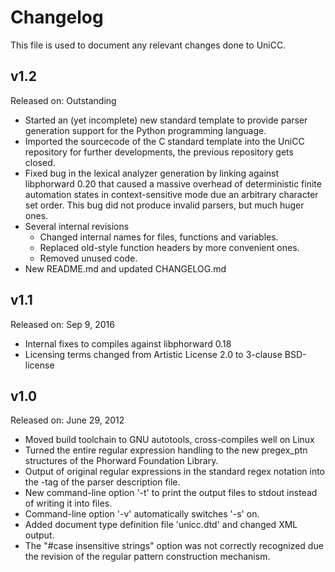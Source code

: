# Changelog

This file is used to document any relevant changes done to UniCC.

## v1.2

Released on: Outstanding

- Started an (yet incomplete) new standard template to provide parser generation
  support for the Python programming language.
- Imported the sourcecode of the C standard template into the UniCC repository
  for further developments, the previous repository gets closed.
- Fixed bug in the lexical analyzer generation by linking against
  libphorward 0.20 that caused a massive overhead of deterministic finite
  automation states in context-sensitive mode due an arbitrary character
  set order. This bug did not produce invalid parsers, but much huger ones.
- Several internal revisions
  - Changed internal names for files, functions and variables.
  - Replaced old-style function headers by more convenient ones.
  - Removed unused code.
- New README.md and updated CHANGELOG.md

## v1.1

Released on: Sep 9, 2016

- Internal fixes to compiles against libphorward 0.18
- Licensing terms changed from Artistic License 2.0 to 3-clause BSD-license

## v1.0

Released on: June 29, 2012

- Moved build toolchain to GNU autotools, cross-compiles well on Linux
- Turned the entire regular expression handling to the new pregex_ptn structures
  of the Phorward Foundation Library.
- Output of original regular expressions in the standard regex notation into
  the <regex>-tag of the parser description file.
- New command-line option '-t' to print the output files to stdout instead of
  writing it into files.
- Command-line option '-v' automatically switches '-s' on.
- Added document type definition file 'unicc.dtd' and changed XML output.
- The "#case insensitive strings" option was not correctly recognized due the
  revision of the regular pattern construction mechanism.

